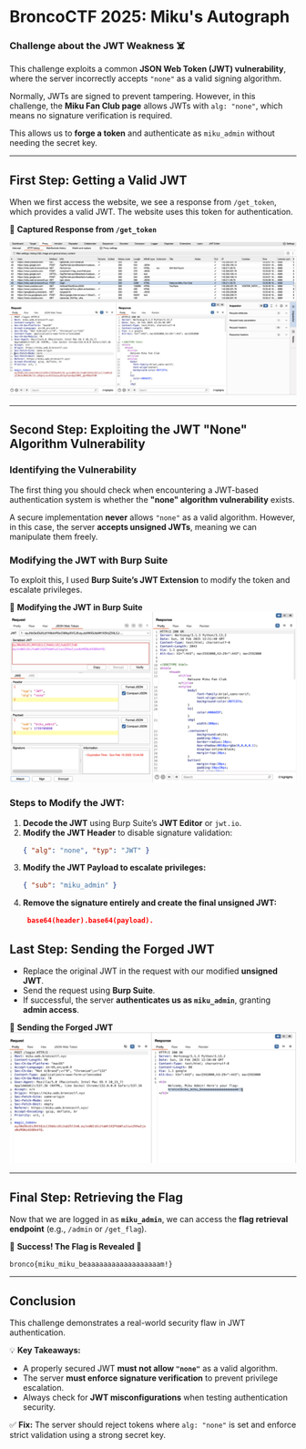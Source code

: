 # **BroncoCTF 2025: Miku's Autograph**

### **Challenge about the JWT Weakness ☠️**  

This challenge exploits a common **JSON Web Token (JWT) vulnerability**, where the server incorrectly accepts `"none"` as a valid signing algorithm.  

Normally, JWTs are signed to prevent tampering. However, in this challenge, the **Miku Fan Club page** allows JWTs with `alg: "none"`, which means no signature verification is required.  

This allows us to **forge a token** and authenticate as `miku_admin` without needing the secret key.  

---

## **First Step: Getting a Valid JWT**  

When we first access the website, we see a response from `/get_token`, which provides a valid JWT. The website uses this token for authentication.  

📌 **Captured Response from `/get_token`**  

![JWT Response](./pictures/jwt_response.png)  

---

## **Second Step: Exploiting the JWT "None" Algorithm Vulnerability**  

### **Identifying the Vulnerability**  

The first thing you should check when encountering a JWT-based authentication system is whether the **"none" algorithm vulnerability** exists.  

A secure implementation **never** allows `"none"` as a valid algorithm. However, in this case, the server **accepts unsigned JWTs**, meaning we can manipulate them freely.  

### **Modifying the JWT with Burp Suite**  

To exploit this, I used **Burp Suite’s JWT Extension** to modify the token and escalate privileges.  

📌 **Modifying the JWT in Burp Suite**  
![JWT Modification](./pictures/jwt_modification.png)  

### **Steps to Modify the JWT:**  
1. **Decode the JWT** using Burp Suite’s **JWT Editor** or `jwt.io`.  
2. **Modify the JWT Header** to disable signature validation:  
   ```json
   { "alg": "none", "typ": "JWT" }
   ```
3. **Modify the JWT Payload to escalate privileges:**
   ```json
   { "sub": "miku_admin" }
   ```
4. **Remove the signature entirely and create the final unsigned JWT:**
   ```json
    base64(header).base64(payload).
   ```

## **Last Step: Sending the Forged JWT**

- Replace the original JWT in the request with our modified **unsigned JWT**.
- Send the request using **Burp Suite**.
- If successful, the server **authenticates us as `miku_admin`**, granting **admin access**.

📌 **Sending the Forged JWT**  
![JWT Exploit](./pictures/jwt_exploit.png)  

---

## **Final Step: Retrieving the Flag**

Now that we are logged in as **`miku_admin`**, we can access the **flag retrieval endpoint** (e.g., `/admin` or `/get_flag`).

📌 **Success! The Flag is Revealed 🎉**
```
bronco{miku_miku_beaaaaaaaaaaaaaaaaaam!}
``` 

---

## **Conclusion**

This challenge demonstrates a real-world security flaw in JWT authentication.

💡 **Key Takeaways:**

- A properly secured JWT **must not allow `"none"`** as a valid algorithm.
- The server **must enforce signature verification** to prevent privilege escalation.
- Always check for **JWT misconfigurations** when testing authentication security.

✅ **Fix:** The server should reject tokens where `alg: "none"` is set and enforce strict validation using a strong secret key.

